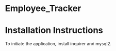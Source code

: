 # Employee_Tracker

# Installation Instructions
To initiate the application, install inquirer and mysql2.